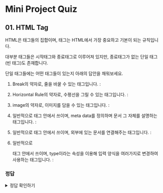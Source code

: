 # Mini Project Quiz

## 01. HTML Tag

HTML은 태그들의 집합이며, 태그는 HTML에서 가장 중요하고 기본이 되는 규칙입니다.

대부분 태그들은 시작태그와 종료태그로 이루어져 있지만, 종료태그가 없는 단일 태그(빈 태그)도 존재합니다.

단일 태그들에는 어떤 태그들이 있는지 아래의 답안을 채워보세요.

1. Break의 약자로, 줄을 바꿀 수 있는 태그입니다. :

2. Horizontal Rule의 약자로, 수평선을 그릴 수 있는 태그입니다. :

3. image의 약자로, 이미지를 담을 수 있는 태그입니다. :

4. 일반적으로 <head> 태그 안에서 쓰이며, meta data를 정의하며 문서 그 자체를 설명하는 태그입니다. :

5. 일반적으로 <head> 태그 안에서 쓰이며, 외부에 있는 문서를 연결해주는 태그입니다. :

6. 일반적으로 <form> 태그 안에서 쓰이며, type이라는 속성을 이용해 입력 양식을 여러가지로 변경하여 사용하는 태그입니다. :

### 정답

<details>
<summary>정답 확인하기</summary>
<div markdown="1">

1. br
2. hr
3. img
4. meta
5. link
6. input

</div>
</details>
